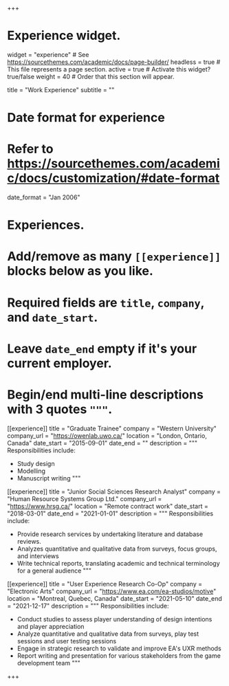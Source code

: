 +++
# Experience widget.
widget = "experience"  # See https://sourcethemes.com/academic/docs/page-builder/
headless = true  # This file represents a page section.
active = true  # Activate this widget? true/false
weight = 40  # Order that this section will appear.

title = "Work Experience"
subtitle = ""

# Date format for experience
#   Refer to https://sourcethemes.com/academic/docs/customization/#date-format
date_format = "Jan 2006"

# Experiences.
#   Add/remove as many `[[experience]]` blocks below as you like.
#   Required fields are `title`, `company`, and `date_start`.
#   Leave `date_end` empty if it's your current employer.
#   Begin/end multi-line descriptions with 3 quotes `"""`.

[[experience]]
  title = "Graduate Trainee"
  company = "Western University"
  company_url = "https://owenlab.uwo.ca/"
  location = "London, Ontario, Canada"
  date_start = "2015-09-01"
  date_end = ""
  description = """
  Responsibilities include:

  * Study design
  * Modelling
  * Manuscript writing
  """

[[experience]]
  title = "Junior Social Sciences Research Analyst"
  company = "Human Resource Systems Group Ltd."
  company_url = "https://www.hrsg.ca/"
  location = "Remote contract work"
  date_start = "2018-03-01"
  date_end = "2021-01-01"
  description = """
  Responsibilities include:

  * Provide research services by undertaking literature and database reviews.
  * Analyzes quantitative and qualitative data from surveys, focus groups, and interviews
  * Write technical reports, translating academic and technical terminology for a general audience
  """

[[experience]]
  title = "User Experience Research Co-Op"
  company = "Electronic Arts"
  company_url = "https://www.ea.com/ea-studios/motive"
  location = "Montreal, Quebec, Canada"
  date_start = "2021-05-10"
  date_end = "2021-12-17"
  description = """
  Responsibilities include:

  * Conduct studies to assess player understanding of design intentions and player appreciation
  * Analyze quantitative and qualitative data from surveys, play test sessions and user testing sessions
  * Engage in strategic research to validate and improve EA's UXR methods
  * Report writing and presentation for various stakeholders from the game development team
  """

+++

